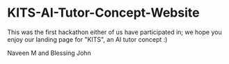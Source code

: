 # KITS-AI-Tutor-Concept-Website
This was the first hackathon either of us have participated in; we hope you enjoy our landing page for "KITS", an AI tutor concept :)

Naveen M and Blessing John
